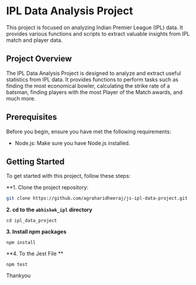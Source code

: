 # IPL Data Analysis Project

This project is focused on analyzing Indian Premier League (IPL) data. It provides various functions and scripts to extract valuable insights from IPL match and player data.

## Project Overview

The IPL Data Analysis Project is designed to analyze and extract useful statistics from IPL data. It provides functions to perform tasks such as finding the most economical bowler, calculating the strike rate of a batsman, finding players with the most Player of the Match awards, and much more. 

## Prerequisites

Before you begin, ensure you have met the following requirements:

- Node.js: Make sure you have Node.js installed.

## Getting Started

To get started with this project, follow these steps:

**1. Clone the project repository:

   ```bash
   git clone https://github.com/agraharidheeraj/js-ipl-data-project.git
   ```

**2. cd to the `abhishek_ipl` directory**

```
cd ipl_data_project
```

**3. Install npm packages**

```
npm install
```

**4. To the Jest File **

```
npm test
```

Thankyou

